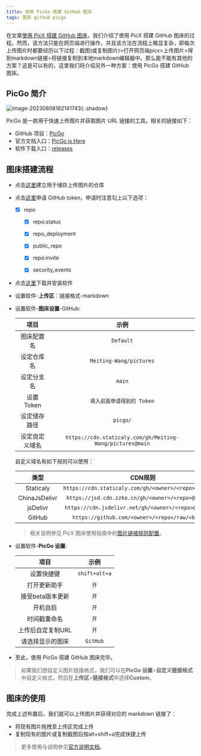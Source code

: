 ```yaml
---
title: 使用 PicGo 搭建 GitHub 图床
tags: 图床 github picgo
---
```


在文章[使用 PicX 搭建 GitHub 图床](https://meiting-wang.github.io/2023/08/08/%E4%BD%BF%E7%94%A8PicX%E6%90%AD%E5%BB%BAGitHub%E5%9B%BE%E5%BA%8A.html)，我们介绍了使用 PicX 搭建 GitHub 图床的过程。然而，该方法只能在网页端进行操作，并且该方法在流程上略显复杂，即每次上传图片时都要经历以下过程：截图(或复制图片)>打开网页端picx>上传图片>得到markdown链接>将链接复制到本地markdown编辑器中。那么能不能有其他的方案？这是可以有的，这里我们将介绍另外一种方案：使用 PicGo 搭建 GitHub 图床。

## PicGo 简介

![image-20230808182141743](https://cdn.staticaly.com/gh/Meiting-Wang/pictures@main/picgo/image-20230808182141743.png){:.shadow}

PicGo 是一款用于快速上传图片并获取图片 URL 链接的工具。相关的链接如下：

- GitHub 项目：[PicGo](https://github.com/Molunerfinn/PicGo)
- 官方文档入口：[PicGo is Here](https://picgo.github.io/PicGo-Doc/zh/guide/)
- 软件下载入口：[releases](https://github.com/Molunerfinn/PicGo/releases)

## 图床搭建流程

- 点击[这里](https://github.com/new)建立用于储存上传图片的仓库

- 点击[这里](https://github.com/settings/tokens/new)申请 GitHub token，申请时注意勾上以下选项：

  - [x] repo

    - [x] repo:status

    - [x] repo_deployment

    - [x] public_repo

    - [x] repo:invite

    - [x] security_events

- 点击[这里](https://github.com/Molunerfinn/PicGo/releases)下载并安装软件

- 设置软件-**上传区**：链接格式-markdown

- 设置软件-**图床设置**-GitHub:

  |      项目      |                           示例                            |
  | :------------: | :-------------------------------------------------------: |
  |   图床配置名   |                         `Default`                         |
  |   设定仓库名   |                  `Meiting-Wang/pictures`                  |
  |   设定分支名   |                          `main`                           |
  |   设置Token    |                `填入前面申请得到的 Token`                 |
  |  设定储存路径  |                         `picgo/`                          |
  | 设定自定义域名 | `https://cdn.staticaly.com/gh/Meiting-Wang/pictures@main` |
  
  自定义域名有如下规则可以使用：
  
  |     类型      |                           CDN规则                            |
  | :-----------: | :----------------------------------------------------------: |
  |   Staticaly   | `https://cdn.staticaly.com/gh/<owner>/<repo>@<branch>` |
  | ChinaJsDelivr |  `https://jsd.cdn.zzko.cn/gh/<owner>/<repo>@<branch>`  |
  |   jsDelivr    | `https://cdn.jsdelivr.net/gh/<owner>/<repo>@<branch>`  |
  |    GitHub     |    `https://github.com/<owner>/<repo>/raw/<branch>`    |
  
  > 相关说明参见 PicX 图床使用指南中的[图片链接规则配置](https://picx-docs.xpoet.cn/usage-guide/settings.html#%E5%9B%BE%E7%89%87%E9%93%BE%E6%8E%A5%E8%A7%84%E5%88%99%E9%85%8D%E7%BD%AE)。
  
- 设置软件-**PicGo 设置**:

  |       项目        |     示例      |
  | :---------------: | :-----------: |
  |    设置快捷键     | `shift+alt+a` |
  |   打开更新助手    |     `开`      |
  | 接受beta版本更新  |     `开`      |
  |     开机自启      |     `开`      |
  |   时间戳重命名    |     `开`      |
  | 上传后自定复制URL |     `开`      |
  | 请选择显示的图床  |   `GitHub`    |

- 至此，使用 PicGo 搭建 GitHub 图床完毕。

> 如果我们想自定义图片链接格式，我们可以在**PicGo 设置**>**自定义链接格式**中自定义格式，然后在**上传区**>**链接格式**中选择**Custom**。

## 图床的使用

完成上述布置后，我们就可以上传图片并获得对应的 markdown 链接了：

- 将现有图片拖拽至上传区完成上传
- 复制现有的图片或复制截图后按alt+shift+a完成快捷上传

> 更多使用与说明参见[官方说明文档](https://picgo.github.io/PicGo-Doc/zh/guide/#picgo-is-here)。



















